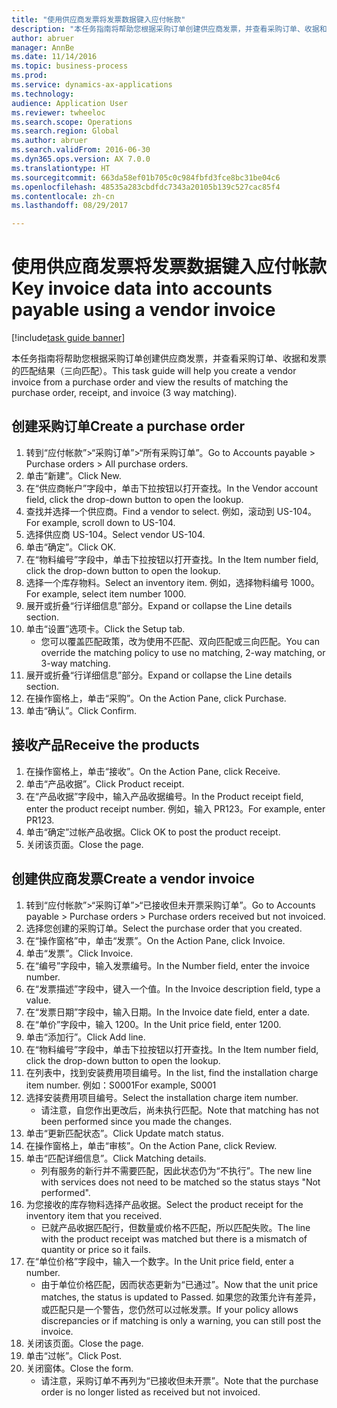 ```yaml
--- 
title: "使用供应商发票将发票数据键入应付帐款"
description: "本任务指南将帮助您根据采购订单创建供应商发票，并查看采购订单、收据和发票的匹配结果（三向匹配）。"
author: abruer
manager: AnnBe
ms.date: 11/14/2016
ms.topic: business-process
ms.prod: 
ms.service: dynamics-ax-applications
ms.technology: 
audience: Application User
ms.reviewer: twheeloc
ms.search.scope: Operations
ms.search.region: Global
ms.author: abruer
ms.search.validFrom: 2016-06-30
ms.dyn365.ops.version: AX 7.0.0
ms.translationtype: HT
ms.sourcegitcommit: 663da58ef01b705c0c984fbfd3fce8bc31be04c6
ms.openlocfilehash: 48535a283cbdfdc7343a20105b139c527cac85f4
ms.contentlocale: zh-cn
ms.lasthandoff: 08/29/2017

---
```

# <a name="key-invoice-data-into-accounts-payable-using-a-vendor-invoice"></a><span data-ttu-id="e6d0c-103">使用供应商发票将发票数据键入应付帐款</span><span class="sxs-lookup"><span data-stu-id="e6d0c-103">Key invoice data into accounts payable using a vendor invoice</span></span>

[!include[task guide banner](../../includes/task-guide-banner.md)]

<span data-ttu-id="e6d0c-104">本任务指南将帮助您根据采购订单创建供应商发票，并查看采购订单、收据和发票的匹配结果（三向匹配）。</span><span class="sxs-lookup"><span data-stu-id="e6d0c-104">This task guide will help you create a vendor invoice from a purchase order and view the results of matching the purchase order, receipt, and invoice (3 way matching).</span></span>


## <a name="create-a-purchase-order"></a><span data-ttu-id="e6d0c-105">创建采购订单</span><span class="sxs-lookup"><span data-stu-id="e6d0c-105">Create a purchase order</span></span>
1. <span data-ttu-id="e6d0c-106">转到“应付帐款”>“采购订单”>“所有采购订单”。</span><span class="sxs-lookup"><span data-stu-id="e6d0c-106">Go to Accounts payable > Purchase orders > All purchase orders.</span></span>
2. <span data-ttu-id="e6d0c-107">单击“新建”。</span><span class="sxs-lookup"><span data-stu-id="e6d0c-107">Click New.</span></span>
3. <span data-ttu-id="e6d0c-108">在“供应商帐户”字段中，单击下拉按钮以打开查找。</span><span class="sxs-lookup"><span data-stu-id="e6d0c-108">In the Vendor account field, click the drop-down button to open the lookup.</span></span>
4. <span data-ttu-id="e6d0c-109">查找并选择一个供应商。</span><span class="sxs-lookup"><span data-stu-id="e6d0c-109">Find a vendor to select.</span></span> <span data-ttu-id="e6d0c-110">例如，滚动到 US-104。</span><span class="sxs-lookup"><span data-stu-id="e6d0c-110">For example, scroll down to US-104.</span></span>
5. <span data-ttu-id="e6d0c-111">选择供应商 US-104。</span><span class="sxs-lookup"><span data-stu-id="e6d0c-111">Select vendor US-104.</span></span>
6. <span data-ttu-id="e6d0c-112">单击“确定”。</span><span class="sxs-lookup"><span data-stu-id="e6d0c-112">Click OK.</span></span>
7. <span data-ttu-id="e6d0c-113">在“物料编号”字段中，单击下拉按钮以打开查找。</span><span class="sxs-lookup"><span data-stu-id="e6d0c-113">In the Item number field, click the drop-down button to open the lookup.</span></span>
8. <span data-ttu-id="e6d0c-114">选择一个库存物料。</span><span class="sxs-lookup"><span data-stu-id="e6d0c-114">Select an inventory item.</span></span> <span data-ttu-id="e6d0c-115">例如，选择物料编号 1000。</span><span class="sxs-lookup"><span data-stu-id="e6d0c-115">For example, select item number 1000.</span></span>
9. <span data-ttu-id="e6d0c-116">展开或折叠“行详细信息”部分。</span><span class="sxs-lookup"><span data-stu-id="e6d0c-116">Expand or collapse the Line details section.</span></span>
10. <span data-ttu-id="e6d0c-117">单击“设置”选项卡。</span><span class="sxs-lookup"><span data-stu-id="e6d0c-117">Click the Setup tab.</span></span>
    * <span data-ttu-id="e6d0c-118">您可以覆盖匹配政策，改为使用不匹配、双向匹配或三向匹配。</span><span class="sxs-lookup"><span data-stu-id="e6d0c-118">You can override the matching policy to use no matching, 2-way matching, or 3-way matching.</span></span>  
11. <span data-ttu-id="e6d0c-119">展开或折叠“行详细信息”部分。</span><span class="sxs-lookup"><span data-stu-id="e6d0c-119">Expand or collapse the Line details section.</span></span>
12. <span data-ttu-id="e6d0c-120">在操作窗格上，单击“采购”。</span><span class="sxs-lookup"><span data-stu-id="e6d0c-120">On the Action Pane, click Purchase.</span></span>
13. <span data-ttu-id="e6d0c-121">单击“确认”。</span><span class="sxs-lookup"><span data-stu-id="e6d0c-121">Click Confirm.</span></span>

## <a name="receive-the-products"></a><span data-ttu-id="e6d0c-122">接收产品</span><span class="sxs-lookup"><span data-stu-id="e6d0c-122">Receive the products</span></span>
1. <span data-ttu-id="e6d0c-123">在操作窗格上，单击“接收”。</span><span class="sxs-lookup"><span data-stu-id="e6d0c-123">On the Action Pane, click Receive.</span></span>
2. <span data-ttu-id="e6d0c-124">单击“产品收据”。</span><span class="sxs-lookup"><span data-stu-id="e6d0c-124">Click Product receipt.</span></span>
3. <span data-ttu-id="e6d0c-125">在“产品收据”字段中，输入产品收据编号。</span><span class="sxs-lookup"><span data-stu-id="e6d0c-125">In the Product receipt field, enter the product receipt number.</span></span> <span data-ttu-id="e6d0c-126">例如，输入 PR123。</span><span class="sxs-lookup"><span data-stu-id="e6d0c-126">For example, enter PR123.</span></span>
4. <span data-ttu-id="e6d0c-127">单击“确定”过帐产品收据。</span><span class="sxs-lookup"><span data-stu-id="e6d0c-127">Click OK to post the product receipt.</span></span>
5. <span data-ttu-id="e6d0c-128">关闭该页面。</span><span class="sxs-lookup"><span data-stu-id="e6d0c-128">Close the page.</span></span>

## <a name="create-a-vendor-invoice"></a><span data-ttu-id="e6d0c-129">创建供应商发票</span><span class="sxs-lookup"><span data-stu-id="e6d0c-129">Create a vendor invoice</span></span>
1. <span data-ttu-id="e6d0c-130">转到“应付帐款”>“采购订单”>“已接收但未开票采购订单”。</span><span class="sxs-lookup"><span data-stu-id="e6d0c-130">Go to Accounts payable > Purchase orders > Purchase orders received but not invoiced.</span></span>
2. <span data-ttu-id="e6d0c-131">选择您创建的采购订单。</span><span class="sxs-lookup"><span data-stu-id="e6d0c-131">Select the purchase order that you created.</span></span>
3. <span data-ttu-id="e6d0c-132">在“操作窗格”中，单击“发票”。</span><span class="sxs-lookup"><span data-stu-id="e6d0c-132">On the Action Pane, click Invoice.</span></span>
4. <span data-ttu-id="e6d0c-133">单击“发票”。</span><span class="sxs-lookup"><span data-stu-id="e6d0c-133">Click Invoice.</span></span>
5. <span data-ttu-id="e6d0c-134">在“编号”字段中，输入发票编号。</span><span class="sxs-lookup"><span data-stu-id="e6d0c-134">In the Number field, enter the invoice number.</span></span>
6. <span data-ttu-id="e6d0c-135">在“发票描述”字段中，键入一个值。</span><span class="sxs-lookup"><span data-stu-id="e6d0c-135">In the Invoice description field, type a value.</span></span>
7. <span data-ttu-id="e6d0c-136">在“发票日期”字段中，输入日期。</span><span class="sxs-lookup"><span data-stu-id="e6d0c-136">In the Invoice date field, enter a date.</span></span>
8. <span data-ttu-id="e6d0c-137">在“单价”字段中，输入 1200。</span><span class="sxs-lookup"><span data-stu-id="e6d0c-137">In the Unit price field, enter 1200.</span></span>
9. <span data-ttu-id="e6d0c-138">单击“添加行”。</span><span class="sxs-lookup"><span data-stu-id="e6d0c-138">Click Add line.</span></span>
10. <span data-ttu-id="e6d0c-139">在“物料编号”字段中，单击下拉按钮以打开查找。</span><span class="sxs-lookup"><span data-stu-id="e6d0c-139">In the Item number field, click the drop-down button to open the lookup.</span></span>
11. <span data-ttu-id="e6d0c-140">在列表中，找到安装费用项目编号。</span><span class="sxs-lookup"><span data-stu-id="e6d0c-140">In the list, find the installation charge item number.</span></span> <span data-ttu-id="e6d0c-141">例如：S0001</span><span class="sxs-lookup"><span data-stu-id="e6d0c-141">For example, S0001</span></span>
12. <span data-ttu-id="e6d0c-142">选择安装费用项目编号。</span><span class="sxs-lookup"><span data-stu-id="e6d0c-142">Select the installation charge item number.</span></span>
    * <span data-ttu-id="e6d0c-143">请注意，自您作出更改后，尚未执行匹配。</span><span class="sxs-lookup"><span data-stu-id="e6d0c-143">Note that matching has not been performed since you made the changes.</span></span>  
13. <span data-ttu-id="e6d0c-144">单击“更新匹配状态”。</span><span class="sxs-lookup"><span data-stu-id="e6d0c-144">Click Update match status.</span></span>
14. <span data-ttu-id="e6d0c-145">在操作窗格上，单击“审核”。</span><span class="sxs-lookup"><span data-stu-id="e6d0c-145">On the Action Pane, click Review.</span></span>
15. <span data-ttu-id="e6d0c-146">单击“匹配详细信息”。</span><span class="sxs-lookup"><span data-stu-id="e6d0c-146">Click Matching details.</span></span>
    * <span data-ttu-id="e6d0c-147">列有服务的新行并不需要匹配，因此状态仍为“不执行”。</span><span class="sxs-lookup"><span data-stu-id="e6d0c-147">The new line with services does not need to be matched so the status stays "Not performed".</span></span>  
16. <span data-ttu-id="e6d0c-148">为您接收的库存物料选择产品收据。</span><span class="sxs-lookup"><span data-stu-id="e6d0c-148">Select the product receipt for the inventory item that you received.</span></span>
    * <span data-ttu-id="e6d0c-149">已就产品收据匹配行，但数量或价格不匹配，所以匹配失败。</span><span class="sxs-lookup"><span data-stu-id="e6d0c-149">The line with the product receipt was matched but there is a mismatch of quantity or price so it fails.</span></span>  
17. <span data-ttu-id="e6d0c-150">在“单位价格”字段中，输入一个数字。</span><span class="sxs-lookup"><span data-stu-id="e6d0c-150">In the Unit price field, enter a number.</span></span>
    * <span data-ttu-id="e6d0c-151">由于单位价格匹配，因而状态更新为“已通过”。</span><span class="sxs-lookup"><span data-stu-id="e6d0c-151">Now that the unit price matches, the status is updated to Passed.</span></span> <span data-ttu-id="e6d0c-152">如果您的政策允许有差异，或匹配只是一个警告，您仍然可以过帐发票。</span><span class="sxs-lookup"><span data-stu-id="e6d0c-152">If your policy allows discrepancies or if matching is only a warning, you can still post the invoice.</span></span>  
18. <span data-ttu-id="e6d0c-153">关闭该页面。</span><span class="sxs-lookup"><span data-stu-id="e6d0c-153">Close the page.</span></span>
19. <span data-ttu-id="e6d0c-154">单击“过帐”。</span><span class="sxs-lookup"><span data-stu-id="e6d0c-154">Click Post.</span></span>
20. <span data-ttu-id="e6d0c-155">关闭窗体。</span><span class="sxs-lookup"><span data-stu-id="e6d0c-155">Close the form.</span></span>
    * <span data-ttu-id="e6d0c-156">请注意，采购订单不再列为“已接收但未开票”。</span><span class="sxs-lookup"><span data-stu-id="e6d0c-156">Note that the purchase order is no longer listed as received but not invoiced.</span></span>  



